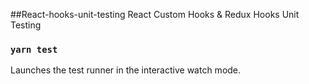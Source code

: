 ##React-hooks-unit-testing
React Custom Hooks & Redux Hooks Unit Testing


### `yarn test`

Launches the test runner in the interactive watch mode.